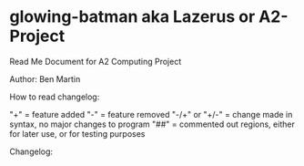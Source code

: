 glowing-batman aka Lazerus or A2-Project
==============

Read Me Document for A2 Computing Project

Author: Ben Martin

How to read changelog:

"+" = feature added
"-" = feature removed
"-/+" or "+/-" = change made in syntax, no major changes to program
"##" = commented out regions, either for later use, or for testing purposes




Changelog:
